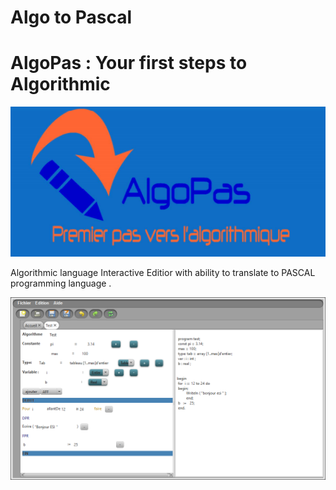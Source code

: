 # Algo to Pascal
# AlgoPas : Your first steps to Algorithmic 

![Alt text](/images/LOGO.png?raw=true "Optional Title")


Algorithmic language Interactive Editior with ability to translate to PASCAL programming language .


![Alt text](/images/INTERFACE.png?raw=true "Optional Title")
